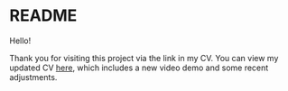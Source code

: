 # README

Hello!

Thank you for visiting this project via the link in my CV. You can view my updated CV [here](https://drive.google.com/file/d/1JyuXRL9FBHxp14EdT0qb2uasTNVuQIkL/view?usp=drive_link), which includes a new video demo and some recent adjustments.
